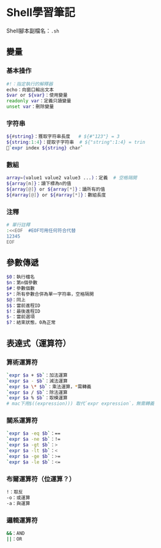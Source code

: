 # Shell學習筆記
Shell腳本副檔名：`.sh`
## 變量

### 基本操作
```sh
#!：指定執行的解釋器  
echo：向窗口輸出文本  
$var or ${var}：使用變量  
readonly var：定義只讀變量  
unset var：刪除變量
```

### 字符串
```sh
${#string}：獲取字符串長度   # ${#"123"} = 3
${string:1:4}：提取子字符串  # ${"string":1:4} = trin
`expr index ${string} char`
```

### 數組
```sh
array=(value1 value2 value3 ...)：定義  # 空格隔開
${array[n]}：讀下標為n的值
${array[@]} or ${array[*]}：讀所有的值
${#array[@]} or ${#array[*]}：數組長度
```

### 注釋
```sh
# 單行註釋
:<<EOF  #EOF可用任何符合代替
12345
EOF
```

## 參數傳遞
```sh
$0：執行檔名
$n：第n個參數
$#：參數個數
$*：所有參數合併為單一字符串，空格隔開
$@：同上
$$：當前進程ID
$!：最後進程ID
$-：當前選項
$?：結束狀態，0為正常
```

## 表達式（運算符）

### 算術運算符
```sh
`expr $a + $b`：加法運算
`expr $a - $b`：減法運算
`expr $a \* $b`：乘法運算，*需轉義
`expr $a / $b`：除法運算
`expr $a % $b`：取模運算
# mac下用$((expression))) 取代`expr expression`，無需轉義
```

### 關系運算符
```sh
`expr $a -eq $b`：==
`expr $a -ne $b`：!=
`expr $a -gt $b`：>
`expr $a -lt $b`：<
`expr $a -ge $b`：>=
`expr $a -le $b`：<=
```

### 布爾運算符（位運算？）
```sh
!：取反
-o：或運算
-a：與運算
```

### 邏輯運算符
```sh
&&：AND
||：OR
```

### 